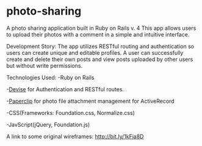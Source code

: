 # photo-sharing
A photo sharing application built in Ruby on Rails v. 4
This app allows users to upload their photos with a comment in a simple and intuitive interface.


Development Story:
The app utilizes RESTful routing and authentication so users can create unique and editable profiles.  A user can successfully create and delete their own posts and view posts uploaded by other users but without write permissions.  

Technologies Used:
-Ruby on Rails

-[Devise](https://github.com/plataformatec/devise) for Authentication and RESTful routes.

-[Paperclip](https://github.com/thoughtbot/paperclip) for photo file attachment management for ActiveRecord

-CSS(Frameworks: Foundation.css, Normalize.css)

-JavScript(jQuery, Foundation.js)


A link to some original wireframes: http://bit.ly/1kFia8D